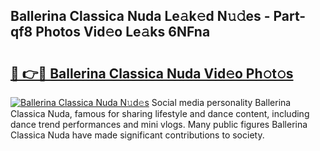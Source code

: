 ## Ballerina Classica Nuda Le𝚊k𝚎d N𝚞𝚍es - Part-qf8 Photos Vid𝚎o Le𝚊ks 6NFna

# <h2><a href="http://fbf0dn.evod.top/?m=Ballerina+Classica+Nuda">🔗 👉🔴 Ballerina Classica Nuda Vid𝚎o Ph𝚘t𝚘s</a></h2>

[![Ballerina Classica Nuda N𝚞d𝚎s](https://i.imgur.com/8V9OHl7.gif)](http://fbf0dn.evod.top/?m=Ballerina+Classica+Nuda)
Social media personality Ballerina Classica Nuda, famous for sharing lifestyle and dance content, including dance trend performances and mini vlogs. Many public figures Ballerina Classica Nuda have made significant contributions to society. 
